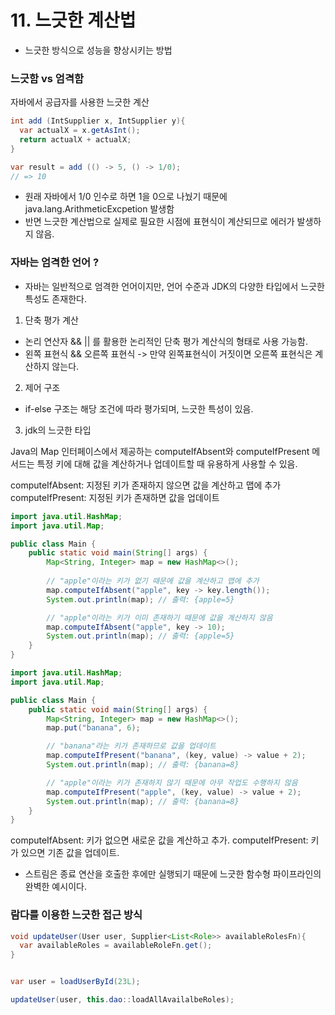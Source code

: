 # 11.  느긋한 계산법
- 느긋한 방식으로 성능을 향상시키는 방법 

### 느긋함 vs 엄격함 

자바에서 공급자를 사용한 느긋한 계산
```java
int add (IntSupplier x, IntSupplier y){
  var actualX = x.getAsInt();
  return actualX + actualX;
}

var result = add (() -> 5, () -> 1/0);
// => 10 
```

- 원래 자바에서 1/0 인수로 하면 1을 0으로 나눴기 때문에 java.lang.ArithmeticExcpetion 발생함
- 반면 느긋한 계산법으로 실제로 필요한 시점에 표현식이 계산되므로 에러가 발생하지 않음.

### 자바는 엄격한 언어 ? 
- 자바는 일반적으로 엄격한 언어이지만, 언어 수준과 JDK의 다양한 타입에서 느긋한 특성도 존재한다.

1. 단축 평가 계산
- 논리 연산자 && || 를 활용한 논리적인 단축 평가 계산식의 형태로 사용 가능함.
- 왼쪽 표현식 && 오른쪽 표현식 -> 만약 왼쪽표현식이 거짓이면 오른쪽 표현식은 계산하지 않는다.

2. 제어 구조 
- if-else 구조는 해당 조건에 따라 평가되며, 느긋한 특성이 있음.

3. jdk의 느긋한 타입

Java의 Map 인터페이스에서 제공하는 computeIfAbsent와 computeIfPresent 메서드는 특정 키에 대해 값을 계산하거나 업데이트할 때 유용하게 사용할 수 있음.

computeIfAbsent: 지정된 키가 존재하지 않으면 값을 계산하고 맵에 추가
computeIfPresent: 지정된 키가 존재하면 값을 업데이트

```java
import java.util.HashMap;
import java.util.Map;

public class Main {
    public static void main(String[] args) {
        Map<String, Integer> map = new HashMap<>();
        
        // "apple"이라는 키가 없기 때문에 값을 계산하고 맵에 추가
        map.computeIfAbsent("apple", key -> key.length());
        System.out.println(map); // 출력: {apple=5}

        // "apple"이라는 키가 이미 존재하기 때문에 값을 계산하지 않음
        map.computeIfAbsent("apple", key -> 10);
        System.out.println(map); // 출력: {apple=5}
    }
}
```
```java
import java.util.HashMap;
import java.util.Map;

public class Main {
    public static void main(String[] args) {
        Map<String, Integer> map = new HashMap<>();
        map.put("banana", 6);

        // "banana"라는 키가 존재하므로 값을 업데이트
        map.computeIfPresent("banana", (key, value) -> value + 2);
        System.out.println(map); // 출력: {banana=8}

        // "apple"이라는 키가 존재하지 않기 때문에 아무 작업도 수행하지 않음
        map.computeIfPresent("apple", (key, value) -> value + 2);
        System.out.println(map); // 출력: {banana=8}
    }
}
```

computeIfAbsent: 키가 없으면 새로운 값을 계산하고 추가.
computeIfPresent: 키가 있으면 기존 값을 업데이트.


- 스트림은 종료 연산을 호출한 후에만 실행되기 때문에 느긋한 함수형 파이프라인의 완벽한 예시이다.

### 람다를 이용한 느긋한 접근 방식
```java
void updateUser(User user, Supplier<List<Role>> availableRolesFn){
  var availableRoles = availableRoleFn.get();
}


var user = loadUserById(23L);

updateUser(user, this.dao::loadAllAvailalbeRoles);
```



